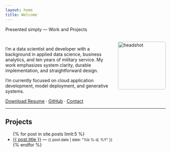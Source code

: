```yaml
---
layout: home
title: Welcome
---
```


Presented simply — Work and Projects

<div style="max-width: 700px; margin: 0 auto; padding-top: 1rem;">

  <img src="placeholder" alt="headshot" style="width: 150px; float: right; margin-left: 20px; border-radius: 4px;">

  <p>
    I’m a data scientist and developer with a background in applied data science, business analytics, and ten years of military service.
    My work emphasizes system clarity, durable implementation, and straightforward design.
  </p>

  <p>
    I’m currently focused on cloud application development, model deployment, and generative systems.
  </p>

  <p>
    <a href="placeholder">Download Resume</a> ·
    <a href="https://github.com/MylesTym">GitHub</a> ·
    <a href="placeholder">Contact</a>
  </p>

</div>

---

## Projects

<ul>
  {% for post in site.posts limit:5 %}
    <li>
      <a href="{{ post.url }}">{{ post.title }}</a> — <small>{{ post.date | date: "%b %-d, %Y" }}</small>
    </li>
  {% endfor %}
</ul>
